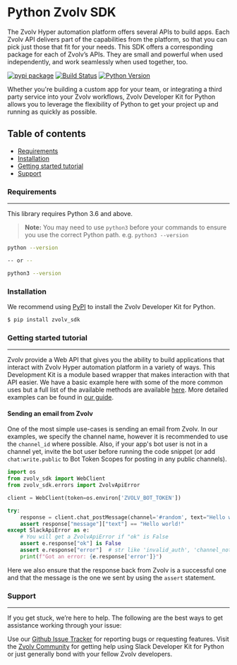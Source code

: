 # Python Zvolv SDK

The Zvolv Hyper automation platform offers several APIs to build apps. Each Zvolv API delivers part of the capabilities from the platform, so that you can pick just those that fit for your needs. This SDK offers a corresponding package for each of Zvolv’s APIs. They are small and powerful when used independently, and work seamlessly when used together, too.


[![pypi package][pypi-image]][pypi-url]
[![Build Status][build-image]][build-url]
[![Python Version][python-version]][pypi-url]

Whether you're building a custom app for your team, or integrating a third party service into your Zvolv workflows, Zvolv Developer Kit for Python allows you to leverage the flexibility of Python to get your project up and running as quickly as possible.

## Table of contents

* [Requirements](#requirements)
* [Installation](#installation)
* [Getting started tutorial](#getting-started-tutorial)
* [Support](#support)

### Requirements

---

This library requires Python 3.6 and above.

> **Note:** You may need to use `python3` before your commands to ensure you use the correct Python path. e.g. `python3 --version`

```bash
python --version

-- or --

python3 --version
```

### Installation

We recommend using [PyPI][pypi] to install the Zvolv Developer Kit for Python.

```bash
$ pip install zvolv_sdk
```

### Getting started tutorial

---

Zvolv provide a Web API that gives you the ability to build applications that interact with Zvolv Hyper automation platform in a variety of ways. This Development Kit is a module based wrapper that makes interaction with that API easier. We have a basic example here with some of the more common uses but a full list of the available methods are available [here][api-methods]. More detailed examples can be found in [our guide](https://zvolvapi.github.io/python-zvolv-sdk/).

#### Sending an email from Zvolv

One of the most simple use-cases is sending an email from Zvolv. In our examples, we specify the channel name, however it is recommended to use the `channel_id` where possible. Also, if your app's bot user is not in a channel yet, invite the bot user before running the code snippet (or add `chat:write.public` to Bot Token Scopes for posting in any public channels).

```python
import os
from zvolv_sdk import WebClient
from zvolv_sdk.errors import ZvolvApiError

client = WebClient(token=os.environ['ZVOLV_BOT_TOKEN'])

try:
    response = client.chat_postMessage(channel='#random', text="Hello world!")
    assert response["message"]["text"] == "Hello world!"
except SlackApiError as e:
    # You will get a ZvolvApiError if "ok" is False
    assert e.response["ok"] is False
    assert e.response["error"]  # str like 'invalid_auth', 'channel_not_found'
    print(f"Got an error: {e.response['error']}")
```

Here we also ensure that the response back from Zvolv is a successful one and that the message is the one we sent by using the `assert` statement.

### Support

---

If you get stuck, we’re here to help. The following are the best ways to get assistance working through your issue:

Use our [Github Issue Tracker][gh-issues] for reporting bugs or requesting features.
Visit the [Zvolv Community][zvolv-community] for getting help using Slack Developer Kit for Python or just generally bond with your fellow Zvolv developers.

<!-- Markdown links -->

[pypi-image]: https://badge.fury.io/py/slack-sdk.svg
[pypi-url]: https://pypi.org/project/slack-sdk/
[python-version]: https://img.shields.io/pypi/pyversions/slack-sdk.svg
[build-image]: https://github.com/slackapi/python-slack-sdk/workflows/CI%20Build/badge.svg
[build-url]: https://github.com/slackapi/python-slack-sdk/actions?query=workflow%3A%22CI+Build%22
[codecov-image]: https://codecov.io/gh/slackapi/python-slack-sdk/branch/main/graph/badge.svg
[codecov-url]: https://codecov.io/gh/slackapi/python-slack-sdk
[contact-image]: https://img.shields.io/badge/contact-support-green.svg
[contact-url]: https://slack.com/support
[slackclientv1]: https://github.com/slackapi/python-slackclient/tree/v1
[api-methods]: https://api.slack.com/methods
[rtm-docs]: https://api.slack.com/rtm
[events-docs]: https://api.slack.com/events-api
[bolt-python]: https://github.com/slackapi/bolt-python
[pypi]: https://pypi.org/
[gh-issues]: https://github.com/zvolvapi/python-zvolv-sdk/issues
[zvolv-community]: https://zvolv.com/
[urllib]: https://docs.python.org/3/library/urllib.request.html
